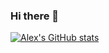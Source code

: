 ### Hi there 👋

<!--
**alexsurdulescu/alexsurdulescu** is a ✨ _special_ ✨ repository because its `README.md` (this file) appears on your GitHub profile.

Here are some ideas to get you started:

- 🔭 I’m currently working on ...
- 🌱 I’m currently learning ...
- 👯 I’m looking to collaborate on ...
- 🤔 I’m looking for help with ...
- 💬 Ask me about ...
- 📫 How to reach me: ...
- 😄 Pronouns: ...
- ⚡ Fun fact: ...

[![Top Langs](https://github-readme-stats.vercel.app/api/top-langs/?username=alexsurdulescu)](https://github.com/anuraghazra/github-readme-stats)
-->


[![Alex's GitHub stats](https://github-readme-stats.vercel.app/api?username=alexsurdulescu&count_private=true&show_icons=true&theme=radical)](https://github.com/anuraghazra/github-readme-stats)


